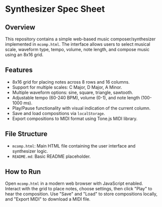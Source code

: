 # Synthesizer Spec Sheet

## Overview
This repository contains a simple web-based music composer/synthesizer implemented in `mcomp.html`. The interface allows users to select musical scale, waveform type, tempo, volume, note length, and compose music using an 8x16 grid.

## Features
- 8x16 grid for placing notes across 8 rows and 16 columns.
- Support for multiple scales: C Major, D Major, A Minor.
- Multiple waveform options: sine, square, triangle, sawtooth.
- Adjustable tempo (60-240 BPM), volume (0-1), and note length (100-1000 ms).
- Play/Pause functionality with visual indication of the current column.
- Save and load compositions via `localStorage`.
- Export compositions to MIDI format using Tone.js MIDI library.

## File Structure
- `mcomp.html`: Main HTML file containing the user interface and synthesizer logic.
- `README.md`: Basic README placeholder.

## How to Run
Open `mcomp.html` in a modern web browser with JavaScript enabled. Interact with the grid to place notes, choose settings, then click "Play" to hear the composition. Use "Save" and "Load" to store compositions locally, and "Export MIDI" to download a MIDI file.


